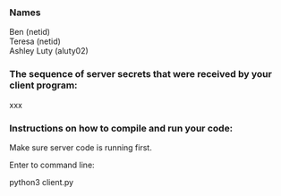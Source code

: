 ### Names
Ben (netid)\
Teresa (netid)\
Ashley Luty (aluty02)

### The sequence of server secrets that were received by your client program:

xxx

### Instructions on how to compile and run your code:
Make sure server code is running first.

Enter to command line:

python3 client.py